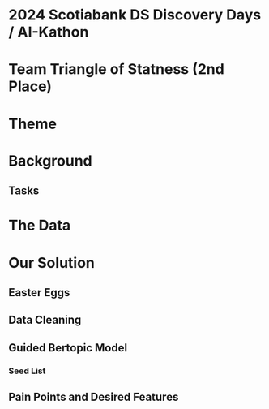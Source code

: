 # 2024 Scotiabank DS Discovery Days / AI-Kathon
# Team Triangle of Statness (2nd Place)

# Theme

# Background

## Tasks

# The Data

# Our Solution

## Easter Eggs

## Data Cleaning

## Guided Bertopic Model

### Seed List

## Pain Points and Desired Features
